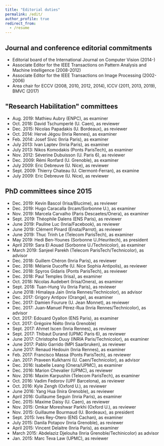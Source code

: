 ```yaml
---
title: "Editorial duties"
permalink: /edit/
author_profile: true
redirect_from:
  - /resume
---
```


## Journal and conference editorial commitments
* Editorial board of the International Journal on Computer Vision (2014-)
* Associate Editor for the IEEE Transactions on Pattern Analysis and Machine Intelligence (2008-2012)
* Associate Editor for the IEEE Transactions on Image Processing (2002-2006)
* Area chair for ECCV (2008, 2010, 2012, 2014), ICCV (2011, 2013, 2019), BMVC (2017)

## "Research Habilitation" committees
* Aug. 2019: Mathieu Aubry (ENPC), as examiner
* Oct. 2018: David Tschumperlé (U. Caen), as reviewer
* Dec. 2015: Nicolas Papadakis (U. Bordeaux), as reviewer 
* Oct. 2014: Hervé Jégou (Inria Rennes), as examiner
* Feb. 2014: Josef Sivic (Inria Paris), as examiner
* July 2013: Ivan Laptev (Inria Paris), as examiner
* July 2013: Nikos Komodakis (Ponts ParisTech), as examiner
* Nov. 2012: Séverine Dubuisson (U. Paris 6), as reviewer
* Dec. 2009: Rémi Ronfard (U. Grenoble), as examiner
* July 2009: Eric Debreuve (U. Nice), as reviewer
* Sept. 2009: Thierry Chateau (U. Clermont-Ferran), as examine
* July 2009: Eric Debreuve (U. Nice), as reviewer

## PhD committees since 2015
* Dec. 2019: Kevin Bascol (Irisa/Blucime), as reviewer  
* Dec. 2019: Hugo Caracalla (Ircam/Sorbonne U.), as examiner  
* Nov. 2019: Marcela Carvalho (Paris Descaetes/Onera), as examiner
* Sept. 2019: Théophile Dalens (ENS Paris), as reviewer
* June 2019: Pauline Luc (Inria/Facebook), as reviewer
* June 2019: Clément Pinard (Ensta/Parrot), as reviewer
* June 2019: Thuc Trinh Le (Telecom ParisTech), as examiner
* May 2019: Hedi Ben-Younes (Sorbonne U./Heuritech), as president
* April 2019: Sara El Aouad (Sorbonne U./Technicolor), as examiner
* March 2019: Sanjeel Parekh (Telecom ParisTech/Technicolor), as advisor
* Dec. 2018: Guillem Chéron (Inria Paris), as reviewer
* Dec. 2018: Mélanie Ducoffe (U. Nice Sophia Antipolis), as reviewer
* Dec. 2018: Spyros Gidaris (Ponts ParisTech), as reviewer
* Dec. 2018: Paul Temples (Irisa), as examiner
* Oct. 2018: Nicolas Audebert (Irisa/Onera), as examiner
* Sept. 2018: Tuan-Hung Vu (Inria Paris), as reviewer 
* June 2018: Himalaya Jain (Inria Rennes/Technicolor), as advisor
* Dec. 2017: Grigory Antipov (Orange), as examiner
* Dec. 2017: Damien Fourure (U. Jean Monnet), as reviewer
* Dec. 2017: Juan-Manuel Pérez-Rua (Inria Rennes/Technicolor), as advisor
* Oct. 2017: Edouard Oyallon (ENS Paris), as examiner
* Oct. 2017: Grégoire Niéto (Inria Grenoble)
* Sept. 2017: Ahmet Iscen (Inria Rennes), as reviewer
* Sept. 2017: Thibaut Durand (UPMC Paris 6), as reviewer
* June 2017: Christophe Duuy (INRIA Paris/Technicolor), as examiner
* June 2017: Pablo Garrido (MPI Saarbruken), as reviewer
* June 2017: Renaud Hedouin (Inria Rennes), as examiner
* Feb. 2017: Francisco Massa (Ponts ParisTech), as reviewer
* Jan. 2017: Praveen Kulkharni (U. Caen/Technicolor), as advisor
* Dec. 2016: Isabelle Leang (Onera/UPMC), as examiner
* Dec. 2016: Marion Chevalier (UPMC), as reviewer 
* Nov. 2016: Maxim Karpushin (Telecom ParisTech), as examiner
* Oct. 2016: Vadim Fedorov (UPF Barcelona), as reviewer 
* Oct. 2016: Kyle Zengh (Oxford U.), as reviewer
* June 2016: Yang Hua (Inira Grenoble), as reviewer 
* April 2016: Guillaume Seguin (Inria Paris), as examiner
* Dec. 2015: Maxime Daisy (U. Caen), as reviewer
* Nov. 2015: Omkar Moreshwar Parkhi (Oxford U.), as reviewer
* Nov. 2015: Guillaume Bourmaud (U. Bordeaux), as president
* Sept. 2015: Ives Rey-Otero (ENS Cachan), as examiner
* July 2015: Danila Potapov (Inria Grenoble), as reviewer
* April 2015: Vincent Delaitre (Inria Paris), as examiner
* March 2015: Abdelaziz Djelouha (Inria Grenoble/Techinicolor) as advisor
* Jan. 2015: Marc Teva Law (UPMC), as reviewer
